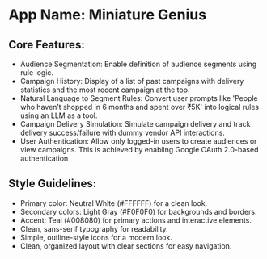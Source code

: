# **App Name**: Miniature Genius

## Core Features:

- Audience Segmentation: Enable definition of audience segments using rule logic.
- Campaign History: Display of a list of past campaigns with delivery statistics and the most recent campaign at the top.
- Natural Language to Segment Rules: Convert user prompts like 'People who haven’t shopped in 6 months and spent over ₹5K' into logical rules using an LLM as a tool.
- Campaign Delivery Simulation: Simulate campaign delivery and track delivery success/failure with dummy vendor API interactions. 
- User Authentication: Allow only logged-in users to create audiences or view campaigns. This is achieved by enabling Google OAuth 2.0-based authentication

## Style Guidelines:

- Primary color: Neutral White (#FFFFFF) for a clean look.
- Secondary colors: Light Gray (#F0F0F0) for backgrounds and borders.
- Accent: Teal (#008080) for primary actions and interactive elements.
- Clean, sans-serif typography for readability.
- Simple, outline-style icons for a modern look.
- Clean, organized layout with clear sections for easy navigation.